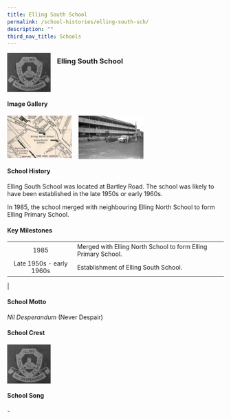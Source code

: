 ```yaml
---
title: Elling South School
permalink: /school-histories/elling-south-sch/
description: ""
third_nav_title: Schools
---
```

<img src="/images/ellingsouthsch1.png" style="width:20%;margin-right:15px;" align = "left">

### **Elling South School**

<br clear="left">

#### **Image Gallery**

<p><a href="https://staging.d1yxymztqoj7qn.amplifyapp.com/images/ellingsouthsch2.jpg">  
<img src="/images/ellingsouthsch2.jpg" style="width:30%;margin-right:15px;" align = "left">
</a></p>

<p><a href="https://staging.d1yxymztqoj7qn.amplifyapp.com/images/ellingsouthsch3.jpg">  
<img src="/images/ellingsouthsch3.jpg" style="width:30%;margin-right:15px;" align = "left">
</a></p>

<br clear="left">

#### **School History**
Elling South School was located at Bartley Road. The school was likely to have been established in the late 1950s or early 1960s.   
  
In 1985, the school merged with neighbouring Elling North School to form Elling Primary School.

#### **Key Milestones**

|  |  |
|:---:|---|
| 1985 | Merged with Elling North School to form Elling Primary School. |
| Late 1950s - early 1960s | Establishment of Elling South School. |
|

#### **School Motto**
_Nil Desperandum_ (Never Despair)

#### **School Crest**
<img src="/images/ellingsouthsch1.png" style="width:20%;margin-right:15px;" align = "left">

<br clear="left">

#### **School Song**
\-